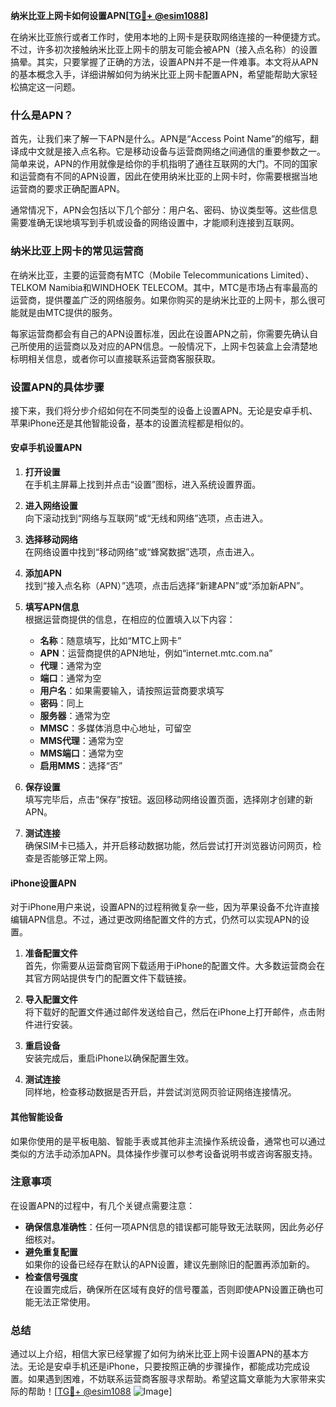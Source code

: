 **纳米比亚上网卡如何设置APN[[TG💪+ @esim1088](https://t.me/s/esim1088)]**

在纳米比亚旅行或者工作时，使用本地的上网卡是获取网络连接的一种便捷方式。不过，许多初次接触纳米比亚上网卡的朋友可能会被APN（接入点名称）的设置搞晕。其实，只要掌握了正确的方法，设置APN并不是一件难事。本文将从APN的基本概念入手，详细讲解如何为纳米比亚上网卡配置APN，希望能帮助大家轻松搞定这一问题。

### 什么是APN？

首先，让我们来了解一下APN是什么。APN是“Access Point Name”的缩写，翻译成中文就是接入点名称。它是移动设备与运营商网络之间通信的重要参数之一。简单来说，APN的作用就像是给你的手机指明了通往互联网的大门。不同的国家和运营商有不同的APN设置，因此在使用纳米比亚的上网卡时，你需要根据当地运营商的要求正确配置APN。

通常情况下，APN会包括以下几个部分：用户名、密码、协议类型等。这些信息需要准确无误地填写到手机或设备的网络设置中，才能顺利连接到互联网。

### 纳米比亚上网卡的常见运营商

在纳米比亚，主要的运营商有MTC（Mobile Telecommunications Limited）、TELKOM Namibia和WINDHOEK TELECOM。其中，MTC是市场占有率最高的运营商，提供覆盖广泛的网络服务。如果你购买的是纳米比亚的上网卡，那么很可能就是由MTC提供的服务。

每家运营商都会有自己的APN设置标准，因此在设置APN之前，你需要先确认自己所使用的运营商以及对应的APN信息。一般情况下，上网卡包装盒上会清楚地标明相关信息，或者你可以直接联系运营商客服获取。

### 设置APN的具体步骤

接下来，我们将分步介绍如何在不同类型的设备上设置APN。无论是安卓手机、苹果iPhone还是其他智能设备，基本的设置流程都是相似的。

#### 安卓手机设置APN

1. **打开设置**  
   在手机主屏幕上找到并点击“设置”图标，进入系统设置界面。

2. **进入网络设置**  
   向下滚动找到“网络与互联网”或“无线和网络”选项，点击进入。

3. **选择移动网络**  
   在网络设置中找到“移动网络”或“蜂窝数据”选项，点击进入。

4. **添加APN**  
   找到“接入点名称（APN）”选项，点击后选择“新建APN”或“添加新APN”。

5. **填写APN信息**  
   根据运营商提供的信息，在相应的位置填入以下内容：
   - **名称**：随意填写，比如“MTC上网卡”
   - **APN**：运营商提供的APN地址，例如“internet.mtc.com.na”
   - **代理**：通常为空
   - **端口**：通常为空
   - **用户名**：如果需要输入，请按照运营商要求填写
   - **密码**：同上
   - **服务器**：通常为空
   - **MMSC**：多媒体消息中心地址，可留空
   - **MMS代理**：通常为空
   - **MMS端口**：通常为空
   - **启用MMS**：选择“否”

6. **保存设置**  
   填写完毕后，点击“保存”按钮。返回移动网络设置页面，选择刚才创建的新APN。

7. **测试连接**  
   确保SIM卡已插入，并开启移动数据功能，然后尝试打开浏览器访问网页，检查是否能够正常上网。

#### iPhone设置APN

对于iPhone用户来说，设置APN的过程稍微复杂一些，因为苹果设备不允许直接编辑APN信息。不过，通过更改网络配置文件的方式，仍然可以实现APN的设置。

1. **准备配置文件**  
   首先，你需要从运营商官网下载适用于iPhone的配置文件。大多数运营商会在其官方网站提供专门的配置文件下载链接。

2. **导入配置文件**  
   将下载好的配置文件通过邮件发送给自己，然后在iPhone上打开邮件，点击附件进行安装。

3. **重启设备**  
   安装完成后，重启iPhone以确保配置生效。

4. **测试连接**  
   同样地，检查移动数据是否开启，并尝试浏览网页验证网络连接情况。

#### 其他智能设备

如果你使用的是平板电脑、智能手表或其他非主流操作系统设备，通常也可以通过类似的方法手动添加APN。具体操作步骤可以参考设备说明书或咨询客服支持。

### 注意事项

在设置APN的过程中，有几个关键点需要注意：

- **确保信息准确性**：任何一项APN信息的错误都可能导致无法联网，因此务必仔细核对。
- **避免重复配置**  
  如果你的设备已经存在默认的APN设置，建议先删除旧的配置再添加新的。
- **检查信号强度**  
  在设置完成后，确保所在区域有良好的信号覆盖，否则即使APN设置正确也可能无法正常使用。

### 总结

通过以上介绍，相信大家已经掌握了如何为纳米比亚上网卡设置APN的基本方法。无论是安卓手机还是iPhone，只要按照正确的步骤操作，都能成功完成设置。如果遇到困难，不妨联系运营商客服寻求帮助。希望这篇文章能为大家带来实际的帮助！[[TG💪+ @esim1088](https://t.me/s/esim1088) ![Image](https://i.postimg.cc/4NQfJmqS/Snipaste-2025-05-13-00-14-12.png)]